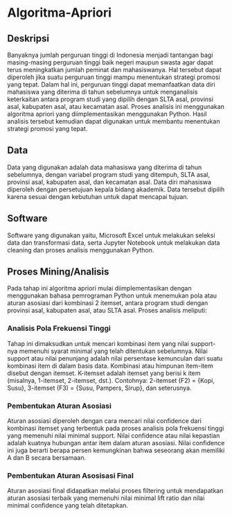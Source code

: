 # Algoritma-Apriori
## Deskripsi
Banyaknya jumlah perguruan tinggi di Indonesia menjadi tantangan bagi masing-masing perguruan tinggi baik negeri maupun swasta agar dapat terus meningkatkan jumlah peminat dan mahasiswanya. Hal tersebut dapat diperoleh jika suatu perguruan tinggi mampu menentukan strategi promosi yang tepat. Dalam hal ini, perguruan tinggi dapat memanfaatkan data diri mahasiswa yang diterima di tahun sebelumnya untuk menganalisis keterkaitan antara program studi yang dipilih dengan SLTA asal, provinsi asal, kabupaten asal, atau kecamatan asal. Proses analisis ini menggunakan algoritma apriori yang diimplementasikan menggunakan Python. Hasil analisis tersebut kemudian dapat digunakan untuk membantu menentukan strategi promosi yang tepat.
## Data 
Data yang digunakan adalah data mahasiswa yang diterima di tahun sebelumnya, dengan variabel program studi yang ditempuh, SLTA asal, provinsi asal, kabupaten asal, dan kecamatan asal. Data diri mahasiswa diperoleh dengan persetujuan kepala bidang akademik. Data tersebut dipilih karena sesuai dengan kebutuhan untuk dapat mencapai tujuan.
## Software
Software yang digunakan yaitu, Microsoft Excel untuk melakukan seleksi data dan transformasi data, serta Jupyter Notebook untuk melakukan data cleaning dan proses analisis menggunakan Python.
## Proses Mining/Analisis
Pada tahap ini algoritma apriori mulai diimplementasikan dengan menggunakan bahasa pemrograman Python untuk menemukan pola atau aturan asosiasi dari kombinasi 2 itemset, antara program studi dengan provinsi asal, kabupaten asal, atau SLTA asal. Proses analisis meliputi:
### Analisis Pola Frekuensi Tinggi
Tahap ini dimaksudkan untuk mencari kombinasi item yang nilai support-nya memenuhi syarat minimal yang telah ditentukan sebelumnya. Nilai support atau nilai penunjang adalah nilai persentase kemunculan dari suatu kombinasi item di dalam basis data. Kombinasi atau himpunan item-item disebut dengan itemset. K-itemset adalah itemset yang berisi k item (misalnya, 1-itemset, 2-itemset, dst.). Contohnya: 
2-itemset (F2) = {Kopi, Susu}, 
3-itemset (F3) = {Susu, Pampers, Sirup}, dan seterusnya.  
### Pembentukan Aturan Asosiasi
Aturan asosiasi diperoleh dengan cara mencari nilai confidence dari kombinasi itemset yang terbentuk pada proses analisis pola frekuensi tinggi yang memenuhi nilai minimal support. Nilai confidence atau nilai kepastian adalah kuatnya hubungan antar item dalam aturan asosiasi. Nilai confidence ini juga berarti berapa persen kemungkinan bahwa seseorang akan memiliki A dan B secara bersamaan.
### Pembentukan Aturan Asosisasi Final
Aturan asosiasi final didapatkan melalui proses filtering untuk mendapatkan aturan asosiasi terbaik yang memenuhi nilai minimal lift ratio dan nilai minimal confidence yang telah ditetapkan. 

